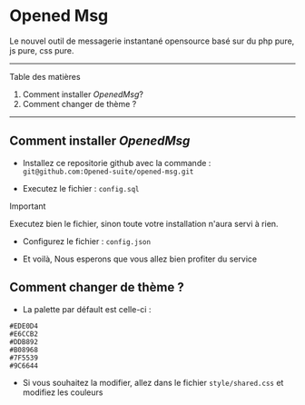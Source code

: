 # Opened Msg 
Le nouvel outil de messagerie instantané
opensource basé sur du php pure, js pure, css pure.

*******
Table des matières  
 1. Comment installer *OpenedMsg*?
 2. Comment changer de thème ?


*******

## Comment installer *OpenedMsg*

* Installez ce repositorie github avec la commande : `git@github.com:Opened-suite/opened-msg.git`



* Executez le fichier : `config.sql`
> [!IMPORTANT]
> Executez bien le fichier, sinon toute votre installation n'aura servi à rien.

* Configurez le fichier : `config.json`

* Et voilà, 
Nous esperons que vous allez bien profiter du service 



## Comment changer de thème ?

* La palette par défault est celle-ci :

`#EDE0D4`  
`#E6CCB2`  
`#DDB892`  
`#B08968`  
`#7F5539`  
`#9C6644`  


* Si vous souhaitez la modifier, allez dans le fichier `style/shared.css`
et modifiez les couleurs 